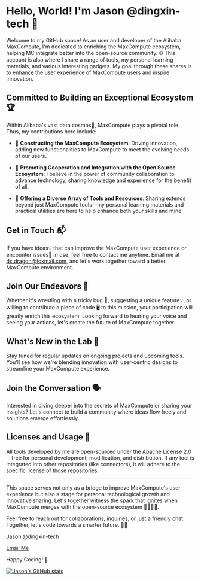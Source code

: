 # Hello, World! I'm Jason @dingxin-tech 👋

Welcome to my GitHub space! As an user and developer of the Alibaba MaxCompute, I'm dedicated to enriching the MaxCompute ecosystem, helping MC integrate better into the open-source community. 🌐 This account is also where I share a range of tools, my personal learning materials, and various interesting gadgets. My goal through these shares is to enhance the user experience of MaxCompute users and inspire innovation.

## Committed to Building an Exceptional Ecosystem 🏆

Within Alibaba's vast data cosmos🌌, MaxCompute plays a pivotal role. Thus, my contributions here include:

- 🌟 **Constructing the MaxCompute Ecosystem**: Driving innovation, adding new functionalities to MaxCompute to meet the evolving needs of our users.

- 🤗 **Promoting Cooperation and Integration with the Open Source Ecosystem**: I believe in the power of community collaboration to advance technology, sharing knowledge and experience for the benefit of all.

- 🧰 **Offering a Diverse Array of Tools and Resources**: Sharing extends beyond just MaxCompute tools—my personal learning materials and practical utilities are here to help enhance both your skills and mine.

## Get in Touch 📬

If you have ideas💡 that can improve the MaxCompute user experience or encounter issues🚧 in use, feel free to contact me anytime. Email me at [dx.dragon@foxmail.com](mailto:dx.dragon@foxmail.com), and let's work together toward a better MaxCompute environment.

## Join Our Endeavors 🌱

Whether it's wrestling with a tricky bug 🐛, suggesting a unique feature💡, or willing to contribute a piece of code 🖥️ to this mission, your participation will greatly enrich this ecosystem. Looking forward to hearing your voice and seeing your actions, let's create the future of MaxCompute together.

## What's New in the Lab 🔬

Stay tuned for regular updates on ongoing projects and upcoming tools. You'll see how we're blending innovation with user-centric designs to streamline your MaxCompute experience.

## Join the Conversation 🗣️

Interested in diving deeper into the secrets of MaxCompute or sharing your insights? Let's connect to build a community where ideas flow freely and solutions emerge effortlessly.

## Licenses and Usage 📜

All tools developed by me are open-sourced under the Apache License 2.0—free for personal development, modification, and distribution. If any tool is integrated into other repositories (like connectors), it will adhere to the specific license of those repositories.

---

This space serves not only as a bridge to improve MaxCompute's user experience but also a stage for personal technological growth and innovative sharing. Let's together witness the spark that ignites when MaxCompute merges with the open-source ecosystem 🚀💼👨‍💻.

Feel free to reach out for collaborations, inquiries, or just a friendly chat. Together, let's code towards a smarter future. 🌈✨

Jason @dingxin-tech

[Email Me](mailto:dx.dragon@foxmail.com)

Happy Coding! 🎉


[![Jason's GitHub stats](https://github-readme-stats.vercel.app/api?username=dingxin-tech)](https://github.com/anuraghazra/github-readme-stats)

